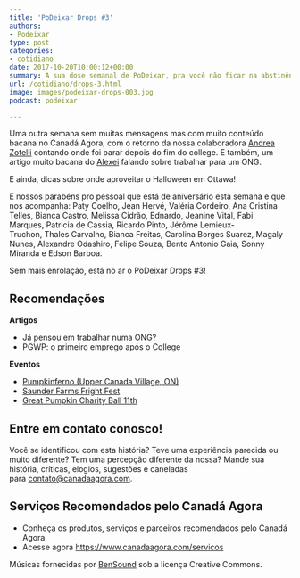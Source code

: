 ```yaml
---
title: 'PoDeixar Drops #3'
authors:
- Podeixar
type: post
categories:
- cotidiano
date: 2017-10-20T10:00:12+00:00
summary: A sua dose semanal de PoDeixar, pra você não ficar na abstinência por uma semana inteira. Dicas sobre onde aproveitar o Halloween em Ottawa!
url: /cotidiano/drops-3.html
image: images/podeixar-drops-003.jpg
podcast: podeixar

---
```

Uma outra semana sem muitas mensagens mas com muito conteúdo bacana no Canadá Agora, com o retorno da nossa colaboradora [Andrea Zotelli][1] contando onde foi parar depois do fim do college. E também, um artigo muito bacana do [Alexei][2] falando sobre trabalhar para um ONG.

E ainda, dicas sobre onde aproveitar o Halloween em Ottawa!

E nossos parabéns pro pessoal que está de aniversário esta semana e que nos acompanha: Paty Coelho, Jean Hervé, Valéria Cordeiro, Ana Cristina Telles, Bianca Castro, Melissa Cidrão, Ednardo, Jeanine Vital, Fabi Marques, Patricia de Cassia, Ricardo Pinto, Jérôme Lemieux-Truchon, Thales Carvalho, Bianca Freitas, Carolina Borges Suarez, Magaly Nunes, Alexandre Odashiro, Felipe Souza, Bento Antonio Gaia, Sonny Miranda e Edson Barboa.

Sem mais enrolação, está no ar o PoDeixar Drops #3!



## Recomendações

**Artigos**

  * Já pensou em trabalhar numa ONG?
  * PGWP: o primeiro emprego após o College

**Eventos**

  * <a href="http://www.pumpkinferno.ca" target="_blank" rel="noopener">Pumpkinferno (Upper Canada Village, ON)</a>
  * <a href="http://saundersfarm.com/frightfest/" target="_blank" rel="noopener">Saunder Farms Fright Fest</a>
  * <a href="http://greatpumpkinball.com" target="_blank" rel="noopener">Great Pumpkin Charity Ball 11th</a>

## Entre em contato conosco!

Você se identificou com esta história? Teve uma experiência parecida ou muito diferente? Tem uma percepção diferente da nossa? Mande sua história, críticas, elogios, sugestões e caneladas para <contato@canadaagora.com>.

## Serviços Recomendados pelo Canadá Agora

  * Conheça os produtos, serviços e parceiros recomendados pelo Canadá Agora
  * Acesse agora <https://www.canadaagora.com/servicos>

Músicas fornecidas por <a href="http://www.bensound.com/" target="_blank" rel="noopener noreferrer">BenSound</a> sob a licença Creative Commons.

 [1]: /andreazotelli
 [2]: /alexei